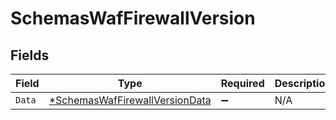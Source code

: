 # SchemasWafFirewallVersion


## Fields

| Field                                                                                  | Type                                                                                   | Required                                                                               | Description                                                                            |
| -------------------------------------------------------------------------------------- | -------------------------------------------------------------------------------------- | -------------------------------------------------------------------------------------- | -------------------------------------------------------------------------------------- |
| `Data`                                                                                 | [*SchemasWafFirewallVersionData](../../models/shared/schemaswaffirewallversiondata.md) | :heavy_minus_sign:                                                                     | N/A                                                                                    |